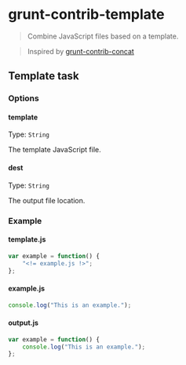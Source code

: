 # grunt-contrib-template

> Combine JavaScript files based on a template.

> Inspired by [grunt-contrib-concat](https://github.com/gruntjs/grunt-contrib-concat)



## Template task

### Options

#### template
Type: `String`  

The template JavaScript file.

#### dest
Type: `String` 

The output file location.


### Example

#### template.js
```js
var example = function() {
	"<!= example.js !>";
};
```

#### example.js
```js
console.log("This is an example.");
```

#### output.js
```js
var example = function() {
	console.log("This is an example.");
};
```
